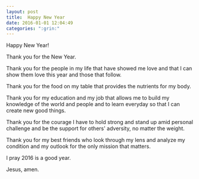 ```yaml
---
layout: post
title:  Happy New Year
date: 2016-01-01 12:04:49
categories: ":grin:"
---
```


<p>Happy New Year!</p>

<p>Thank you for the New Year.</p>

<p>Thank you for the people in my life that have showed me love and that I can show them love this year and those that follow.</p>

<p>Thank you for the food on my table that provides the nutrients for my body.</p>

<p>Thank you for my education and my job that allows me to build my knowledge of the world and people and to learn everyday so that I can create new good things.</p>

<p>Thank you for the courage I have to hold strong and stand up amid personal challenge and be the support for others' adversity, no matter the weight.</p>

<p>Thank you for my best friends who look through my lens and analyze my condition and my outlook for the only mission that matters.</p>

<p>I pray 2016 is a good year.</p>

<p>Jesus, amen.</p>
